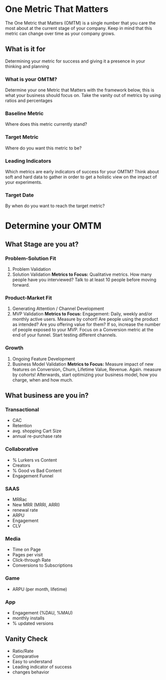 # One Metric That Matters

The One Metric that Matters (OMTM) is a single number that you care the most about at the current stage of your company. Keep in mind that this metric can change over time as your company grows.

## What is it for

Determining your metric for success and giving it a presence in your thinking and planning

### What is your OMTM?

Determine your one Metric that Matters with the framework below, this is what your business should focus on. Take the vanity out of metrics by using ratios and percentages

### Baseline Metric

Where does this metric currently stand?

### Target Metric

Where do you want this metric to be?

### Leading Indicators

Which metrics are early indicators of success for your OMTM? Think about soft and hard data to gather in order to get a holistic view on the impact of your experiments.

### Target Date

By when do you want to reach the target metric?

# Determine your OMTM

## What Stage are you at?

### Problem-Solution Fit

1. Problem Validation
2. Solution Validation
   **Metrics to Focus:** Qualitative metrics. How many people have you interviewed? Talk to at least 10 people before moving forward.

### Product-Market Fit

1. Generating Attention / Channel Development
2. MVP Validation
   **Metrics to Focus:** Engagement: Daily, weekly and/or monthly active users. Measure by cohort! Are people using the product as intended? Are you offering value for them? If so, increase the number of people exposed to your MVP. Focus on a Conversion metric at the end of your funnel. Start testing different channels.

### Growth

1. Ongoing Feature Development
2. Business Model Validation
   **Metrics to Focus:** Measure impact of new features on Conversion, Churn, Lifetime Value, Revenue. Again. measure by cohorts! Afterwards, start optimizing your business model, how you charge, when and how much.

## What business are you in?

### Transactional

- CAC
- Retention
- avg. shopping Cart Size
- annual re-purchase rate

### Collaborative

- % Lurkers vs Content
- Creators
- % Good vs Bad Content
- Engagement Funnel

### SAAS

- MRRac
- New MRR (MRRI, ARRI)
- renewal rate
- ARPU
- Engagement
- CLV

### Media

- Time on Page
- Pages per visit
- Click-through Rate
- Conversions to Subscriptions

### Game

- ARPU (per month, lifetime)

### App

- Engagement (%DAU, %MAU)
- monthly installs
- % updated versions

## Vanity Check

- Ratio/Rate
- Comparative
- Easy to understand
- Leading indicator of success
- changes behavior
